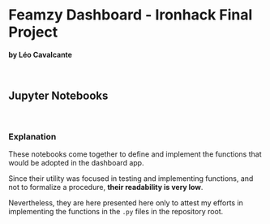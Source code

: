 # Feamzy Dashboard - Ironhack Final Project
**by Léo Cavalcante**

<br />

## Jupyter Notebooks

<br />

### Explanation
These notebooks come together to define and implement the functions that would be adopted in the dashboard app.

Since their utility was focused in testing and implementing functions, and not to formalize a procedure, **their readability is very low**.

Nevertheless, they are here presented here only to attest my efforts in implementing the functions in the `.py` files in the repository root.